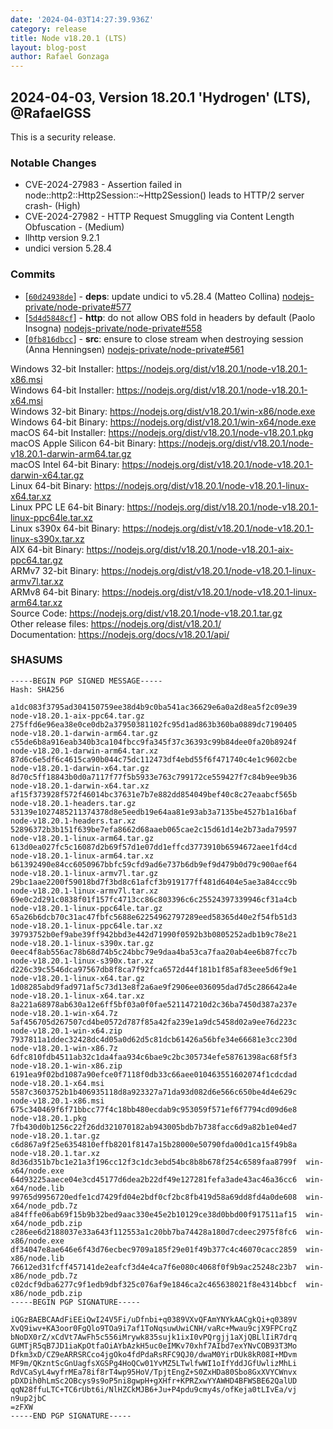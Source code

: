 ```yaml
---
date: '2024-04-03T14:27:39.936Z'
category: release
title: Node v18.20.1 (LTS)
layout: blog-post
author: Rafael Gonzaga
---
```


## 2024-04-03, Version 18.20.1 'Hydrogen' (LTS), @RafaelGSS

This is a security release.

### Notable Changes

- CVE-2024-27983 - Assertion failed in node::http2::Http2Session::\~Http2Session() leads to HTTP/2 server crash- (High)
- CVE-2024-27982 - HTTP Request Smuggling via Content Length Obfuscation - (Medium)
- llhttp version 9.2.1
- undici version 5.28.4

### Commits

- \[[`60d24938de`](https://github.com/nodejs/node/commit/60d24938de)] - **deps**: update undici to v5.28.4 (Matteo Collina) [nodejs-private/node-private#577](https://github.com/nodejs-private/node-private/pull/577)
- \[[`5d4d5848cf`](https://github.com/nodejs/node/commit/5d4d5848cf)] - **http**: do not allow OBS fold in headers by default (Paolo Insogna) [nodejs-private/node-private#558](https://github.com/nodejs-private/node-private/pull/558)
- \[[`0fb816dbcc`](https://github.com/nodejs/node/commit/0fb816dbcc)] - **src**: ensure to close stream when destroying session (Anna Henningsen) [nodejs-private/node-private#561](https://github.com/nodejs-private/node-private/pull/561)

Windows 32-bit Installer: https://nodejs.org/dist/v18.20.1/node-v18.20.1-x86.msi \
Windows 64-bit Installer: https://nodejs.org/dist/v18.20.1/node-v18.20.1-x64.msi \
Windows 32-bit Binary: https://nodejs.org/dist/v18.20.1/win-x86/node.exe \
Windows 64-bit Binary: https://nodejs.org/dist/v18.20.1/win-x64/node.exe \
macOS 64-bit Installer: https://nodejs.org/dist/v18.20.1/node-v18.20.1.pkg \
macOS Apple Silicon 64-bit Binary: https://nodejs.org/dist/v18.20.1/node-v18.20.1-darwin-arm64.tar.gz \
macOS Intel 64-bit Binary: https://nodejs.org/dist/v18.20.1/node-v18.20.1-darwin-x64.tar.gz \
Linux 64-bit Binary: https://nodejs.org/dist/v18.20.1/node-v18.20.1-linux-x64.tar.xz \
Linux PPC LE 64-bit Binary: https://nodejs.org/dist/v18.20.1/node-v18.20.1-linux-ppc64le.tar.xz \
Linux s390x 64-bit Binary: https://nodejs.org/dist/v18.20.1/node-v18.20.1-linux-s390x.tar.xz \
AIX 64-bit Binary: https://nodejs.org/dist/v18.20.1/node-v18.20.1-aix-ppc64.tar.gz \
ARMv7 32-bit Binary: https://nodejs.org/dist/v18.20.1/node-v18.20.1-linux-armv7l.tar.xz \
ARMv8 64-bit Binary: https://nodejs.org/dist/v18.20.1/node-v18.20.1-linux-arm64.tar.xz \
Source Code: https://nodejs.org/dist/v18.20.1/node-v18.20.1.tar.gz \
Other release files: https://nodejs.org/dist/v18.20.1/ \
Documentation: https://nodejs.org/docs/v18.20.1/api/

### SHASUMS

```
-----BEGIN PGP SIGNED MESSAGE-----
Hash: SHA256

a1dc083f3795ad304150759ee38d4b9c0ba541ac36629e6a0a2d8ea5f2c09e39  node-v18.20.1-aix-ppc64.tar.gz
275ffd6e96ea38e0ce0db2a37950381102fc95d1ad863b360ba0889dc7190405  node-v18.20.1-darwin-arm64.tar.gz
c55de6b8a916eab340b3ca104fbcc9fa345f37c36393c99b84dee0fa20b8924f  node-v18.20.1-darwin-arm64.tar.xz
87d6c6e5df6c4615ca90b044c75dc112473df4ebd55f6f471740c4e1c9602cbe  node-v18.20.1-darwin-x64.tar.gz
8d70c5ff18843b0d0a7117f77f5b5933e763c799172ce559427f7c84b9ee9b36  node-v18.20.1-darwin-x64.tar.xz
af15f373928f572f46014bc37631e7b7e882dd854049bef40c8c27eaabcf565b  node-v18.20.1-headers.tar.gz
53139e1027485211374378d8e5eedb19e64aa81e93ab3a7135be4527b1a16baf  node-v18.20.1-headers.tar.xz
52896372b3b151f639be7efa8662d68aaeb065cae2c15d61d14e2b73ada79597  node-v18.20.1-linux-arm64.tar.gz
613d0ea027fc5c16087d2b69f57d1e07dd1effcd3773910b6594672aee1fd4cd  node-v18.20.1-linux-arm64.tar.xz
b61392490e84cc6050967bbfc59cfd9ad6e737b6db9ef9d479b0d79c900aef64  node-v18.20.1-linux-armv7l.tar.gz
29bc1aae2200f59018bd7f3bd8c61afcf3b919177ff481d6404e5ae3a84ccc9b  node-v18.20.1-linux-armv7l.tar.xz
69e0c2d291c0838f01f157fc4713cc86c803396c6c25524397339946cf31a4cb  node-v18.20.1-linux-ppc64le.tar.gz
65a26b6dcb70c31ac47fbfc5688e62254962797289eed58365d40e2f54fb51d3  node-v18.20.1-linux-ppc64le.tar.xz
39793752b0ef9abe39ff942bbd3e442d71990f0592b3b0805252adb1b9c78e21  node-v18.20.1-linux-s390x.tar.gz
0eec4f8ab556ac78b68d74b5c24bbc79e9daa4ba53ca7faa20ab4ee6b87fcc7b  node-v18.20.1-linux-s390x.tar.xz
d226c39c5546dca97567db8f8ca7f92fca6572d44f181b1f85af83eee5d6f9e1  node-v18.20.1-linux-x64.tar.gz
1d08285abd9fad971af5c73d13e8f2a6ae9f2906ee036095dad7d5c286642a4e  node-v18.20.1-linux-x64.tar.xz
8a221a68978ab630a12e6ff5bf03a0f0fae521147210d2c36ba7450d387a237e  node-v18.20.1-win-x64.7z
5af456705d267507cd4be0572d787f85a42fa239e1a9dc5458d02a9ee76d223c  node-v18.20.1-win-x64.zip
7937811a1ddec32428dc4d05a0d62d5c81dcb61426a56bfe34e66681e3cc230d  node-v18.20.1-win-x86.7z
6dfc810fdb4511ab32c1da4faa934c6bae9c2bc305734efe58761398ac68f5f3  node-v18.20.1-win-x86.zip
6191ea9f02bd1087a90efce0f7118f0db33c66aee010463551602074f1cdcdad  node-v18.20.1-x64.msi
5587c3603752b1b406935118d8a923327a71da93d082d6e566c650be4d4e629c  node-v18.20.1-x86.msi
675c340469f6f71bbcc77f4c18bb480ecdab9c953059f571ef6f7794cd09d6e8  node-v18.20.1.pkg
7fb430d0b1256c22f26dd321070182ab943005bdb7b738facc6d9a82b1e04ed7  node-v18.20.1.tar.gz
c6d867a9f25e6354810effb8201f8147a15b28000e50790fda00d1ca15f49b8a  node-v18.20.1.tar.xz
8d36d351b7bc1e21a3f196cc12f3c1dc3ebd54bc8b8b678f254c6589faa8799f  win-x64/node.exe
64d93225aaece04e3cd45177d6dea2b22df49e127281fefa3ade43ac46a36cc6  win-x64/node.lib
99765d9956720edfe1cd7429fd04e2bdf0cf2bc8fb419d58a69dd8fd4a0de608  win-x64/node_pdb.7z
a84fffe06ab69f15b9b32bed9aac330e45e2b10129ce38d0bbd00f917511af15  win-x64/node_pdb.zip
c286ee6d2188037e33a643f112553a1c20bb7ba74428a180d7cdeec2975f8fc6  win-x86/node.exe
df34047e8ae646e6f43d76ecbec9709a185f29e01f49b377c4c46070cacc2859  win-x86/node.lib
76612ed31fcff457141de2eafcf3d4e4ca7f6e080c4068f0f9b9ac25248c23b7  win-x86/node_pdb.7z
c02dcf9dba6277c9f1edb9dbf325c076af9e1846ca2c465638021f8e4314bbcf  win-x86/node_pdb.zip
-----BEGIN PGP SIGNATURE-----

iQGzBAEBCAAdFiEEiQwI24V5Fi/uDfnbi+q0389VXvQFAmYNYkAACgkQi+q0389V
XvQ9iwv+KA3oor0FgQlo9TOa9i7af1ToNqsuwUwiCNH/vaRc+Mwau9cjX9FPCrqZ
bNoDX0rZ/xCdVt7AwFh5c556iMrywk835sujk1ixI0vPQrgjj1aXjQBLlIiR7drq
GUMTjR5qB7JD1iaKpOtfaOiAYbAzkH5uc0eIMKv70xhf7AIbd7exYNvCOB93T3Mo
Dfkm3xD/CZ9eARRSRCco4jgOko4fdPdaRsRFC9QJ0/dwaM0YirDUk8kR08I+MDvm
MF9m/QKzntScGnUagfsXGSPg4HoQCw01YvMZ5LTwlfwWI1oIfYddJGfUwlizMhLi
RdVCaSyL4wyfrMEa78if8rT4wp95HoV/TpjtEngZ+S0ZxHDa80Sbo8GxXVYCWnvx
pDXDih0hLmSc2OBcys9s9oP5ni8gwpH+gXHfr+KPRZxwYYAWHD4BFWSBE62QalUD
qqN28ffuLTC+TC6rUbt6i/NlHZCkMJB6+Ju+P4pdu9cmy4s/ofKeja0tLIvEa/vj
n9up2jbC
=zFXW
-----END PGP SIGNATURE-----
```
